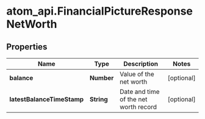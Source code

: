 # atom_api.FinancialPictureResponseNetWorth

## Properties
Name | Type | Description | Notes
------------ | ------------- | ------------- | -------------
**balance** | **Number** | Value of the net worth | [optional] 
**latestBalanceTimeStamp** | **String** | Date and time of the net worth record | [optional] 


